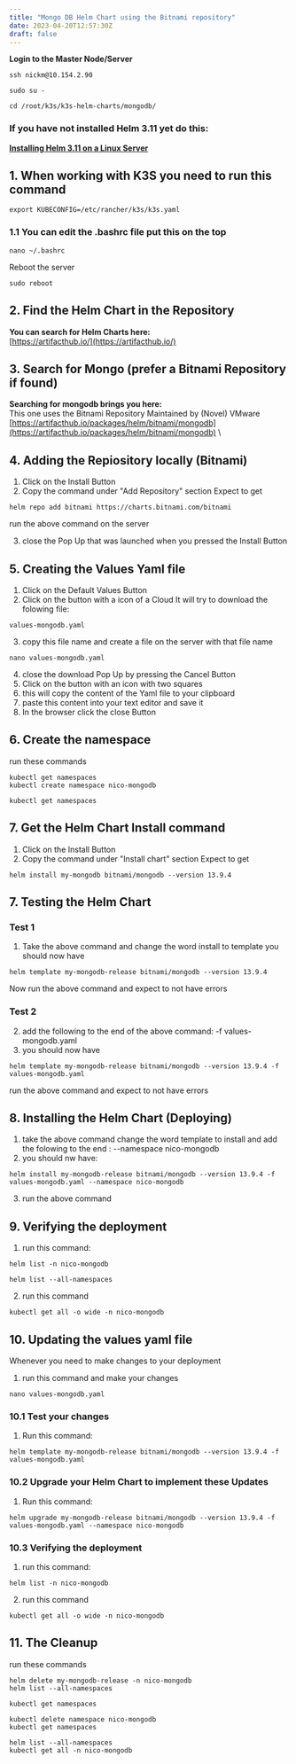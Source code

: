 ```yaml
---
title: "Mongo DB Helm Chart using the Bitnami repository"
date: 2023-04-20T12:57:30Z
draft: false
---
```


**Login to the Master Node/Server**
```
ssh nickm@10.154.2.90

sudo su -

cd /root/k3s/k3s-helm-charts/mongodb/
```

### If you have not installed Helm 3.11 yet do this:
**[**Installing Helm 3.11 on a Linux Server**](http://rino.kozow.com/nico/posts/helm-chart-install-helm/)**

## 1. When working with K3S you need to run this command

```
export KUBECONFIG=/etc/rancher/k3s/k3s.yaml
```
### 1.1 You can edit the .bashrc file put this on the top
```
nano ~/.bashrc
```

Reboot the server
```
sudo reboot
```

## 2. Find the Helm Chart in the Repository
**You can search for Helm Charts here:** \
[https://artifacthub.io/](https://artifacthub.io/)

## 3. Search for Mongo (prefer a Bitnami Repository if found)

**Searching for mongodb brings you here:** \
This one uses the Bitnami Repository Maintained by (Novel) VMware
[https://artifacthub.io/packages/helm/bitnami/mongodb](https://artifacthub.io/packages/helm/bitnami/mongodb) \


## 4. Adding the Repiository locally (Bitnami)
1. Click on the Install Button
2. Copy the command under "Add Repository" section
Expect to get
```
helm repo add bitnami https://charts.bitnami.com/bitnami
```
run the above command on the server

3. close the Pop Up that was launched when you pressed the Install Button

## 5. Creating the Values Yaml file
1. Click on the Default Values Button
2. Click on the button with a icon of a Cloud
It will try to download the folowing file:
```
values-mongodb.yaml
```
3. copy this file name and create a file on the server with that file name
```
nano values-mongodb.yaml
```

4. close the download Pop Up by pressing the Cancel Button
5. Click on the button with an icon with two squares
6. this will copy the content of the Yaml file to your clipboard
7. paste this content into your text editor and save it
8. In the browser click the close Button

## 6. Create the namespace
run these commands
```
kubectl get namespaces
kubectl create namespace nico-mongodb

kubectl get namespaces
```
## 7. Get the Helm Chart Install command
1. Click on the Install Button
2. Copy the command under "Install chart" section
Expect to get
```
helm install my-mongodb bitnami/mongodb --version 13.9.4
```

## 7. Testing the Helm Chart 
### Test 1
1. Take the above command and change the word install to template
you should now have
```
helm template my-mongodb-release bitnami/mongodb --version 13.9.4
```
Now run the above command and expect to not have errors

### Test 2
2. add the following to the end of the above command: -f values-mongodb.yaml
3. you should now have
```
helm template my-mongodb-release bitnami/mongodb --version 13.9.4 -f values-mongodb.yaml
```

run the above command and expect to not have errors

## 8. Installing the Helm Chart (Deploying)
1. take the above command change the word template to install and add the folowing to the end : --namespace nico-mongodb
2. you should nw have:
```
helm install my-mongodb-release bitnami/mongodb --version 13.9.4 -f values-mongodb.yaml --namespace nico-mongodb
```
3. run the above command

## 9. Verifying the deployment
1. run this command:
```
helm list -n nico-mongodb

helm list --all-namespaces
```

2. run this command
```
kubectl get all -o wide -n nico-mongodb
```

## 10. Updating the values yaml file
Whenever you need to make changes to your deployment
1. run this command and make your changes
```
nano values-mongodb.yaml
```

### 10.1  Test your changes
1. Run this command:
```
helm template my-mongodb-release bitnami/mongodb --version 13.9.4 -f values-mongodb.yaml
```

### 10.2 Upgrade your Helm Chart to implement these Updates
1. Run this command:
```
helm upgrade my-mongodb-release bitnami/mongodb --version 13.9.4 -f values-mongodb.yaml --namespace nico-mongodb
```

### 10.3 Verifying the deployment
1. run this command:
```
helm list -n nico-mongodb
```

2. run this command
```
kubectl get all -o wide -n nico-mongodb
```
## 11. The Cleanup 
run these commands
```
helm delete my-mongodb-release -n nico-mongodb
helm list --all-namespaces

kubectl get namespaces

kubectl delete namespace nico-mongodb
kubectl get namespaces

helm list --all-namespaces
kubectl get all -n nico-mongodb
```
